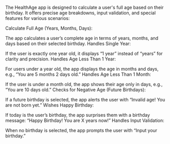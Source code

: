 The HealthAge app is designed to calculate a user's full age based on their birthday. It offers precise age breakdowns, input validation, and special features for various scenarios:

Calculate Full Age (Years, Months, Days):

The app calculates a user’s complete age in terms of years, months, and days based on their selected birthday.
Handles Single Year:

If the user is exactly one year old, it displays “1 year” instead of “years” for clarity and precision.
Handles Age Less Than 1 Year:

For users under a year old, the app displays the age in months and days, e.g., “You are 5 months 2 days old.”
Handles Age Less Than 1 Month:

If the user is under a month old, the app shows their age only in days, e.g., “You are 10 days old.”
Checks for Negative Age (Future Birthdays):

If a future birthday is selected, the app alerts the user with “Invalid age! You are not born yet.”
Wishes Happy Birthday:

If today is the user’s birthday, the app surprises them with a birthday message: “Happy Birthday! You are X years now!”
Handles Input Validation:

When no birthday is selected, the app prompts the user with “Input your birthday.” 
